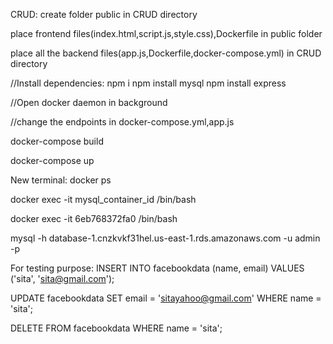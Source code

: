 CRUD:
create folder public in CRUD directory

place frontend files(index.html,script.js,style.css),Dockerfile in public folder

place all the backend files(app.js,Dockerfile,docker-compose.yml) in CRUD directory

//Install dependencies:
npm i
npm install mysql 
npm install express

//Open docker daemon in background

//change the endpoints in docker-compose.yml,app.js

docker-compose build

docker-compose up

New terminal:
docker ps

docker exec -it mysql_container_id /bin/bash

docker exec -it 6eb768372fa0 /bin/bash

mysql -h database-1.cnzkvkf31hel.us-east-1.rds.amazonaws.com -u admin -p

For testing purpose:
INSERT INTO facebookdata (name, email) VALUES ('sita', 'sita@gmail.com');

UPDATE facebookdata SET email = 'sitayahoo@gmail.com' WHERE name = 'sita';

DELETE FROM facebookdata WHERE name = 'sita';